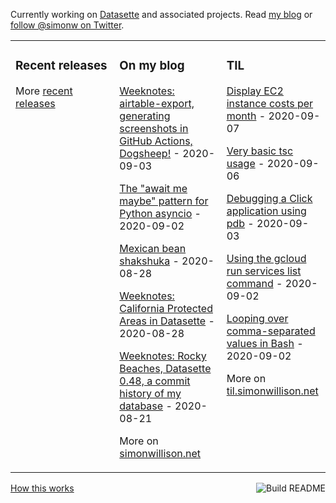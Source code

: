 Currently working on [Datasette](https://datasette.readthedocs.io/) and associated projects. Read [my blog](https://simonwillison.net/) or [follow @simonw on Twitter](https://twitter.com/simonw).

<table><tr><td valign="top" width="33%">

### Recent releases
<!-- recent_releases starts -->

<!-- recent_releases ends -->
More [recent releases](https://github.com/simonw/simonw/blob/main/releases.md)
</td><td valign="top" width="34%">

### On my blog
<!-- blog starts -->
[Weeknotes: airtable-export, generating screenshots in GitHub Actions, Dogsheep!](http://simonwillison.net/2020/Sep/3/weeknotes-airtable-screenshots-dogsheep/) - 2020-09-03

[The "await me maybe" pattern for Python asyncio](http://simonwillison.net/2020/Sep/2/await-me-maybe/) - 2020-09-02

[Mexican bean shakshuka](http://simonwillison.net/2020/Aug/28/mexican-bean-shakshuka/) - 2020-08-28

[Weeknotes: California Protected Areas in Datasette](http://simonwillison.net/2020/Aug/28/weeknotes-cpad/) - 2020-08-28

[Weeknotes: Rocky Beaches, Datasette 0.48, a commit history of my database](http://simonwillison.net/2020/Aug/21/weeknotes-rocky-beaches/) - 2020-08-21
<!-- blog ends -->
More on [simonwillison.net](https://simonwillison.net/)
</td><td valign="top" width="33%">

### TIL
<!-- tils starts -->
[Display EC2 instance costs per month](https://github.com/simonw/til/blob/main/aws/instance-costs-per-month.md) - 2020-09-07

[Very basic tsc usage](https://github.com/simonw/til/blob/main/typescript/basic-tsc.md) - 2020-09-06

[Debugging a Click application using pdb](https://github.com/simonw/til/blob/main/python/debug-click-with-pdb.md) - 2020-09-03

[Using the gcloud run services list command](https://github.com/simonw/til/blob/main/cloudrun/gcloud-run-services-list.md) - 2020-09-02

[Looping over comma-separated values in Bash](https://github.com/simonw/til/blob/main/bash/loop-over-csv.md) - 2020-09-02
<!-- tils ends -->
More on [til.simonwillison.net](https://til.simonwillison.net/)
</td></tr></table>

<a href="https://github.com/simonw/simonw/actions"><img src="https://github.com/simonw/simonw/workflows/Build%20README/badge.svg" align="right" alt="Build README"></a> <a href="https://simonwillison.net/2020/Jul/10/self-updating-profile-readme/">How this works</a>
